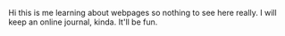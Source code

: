 Hi this is me learning about webpages so nothing to see here really. I will keep an online journal, kinda. It'll be fun. 
